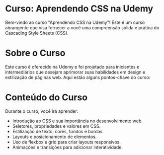 # Curso: Aprendendo CSS na Udemy
Bem-vindo ao curso "Aprendendo CSS na Udemy"! Este é um curso abrangente que visa fornecer a você uma compreensão sólida e prática do Cascading Style Sheets (CSS).

# Sobre o Curso
Este curso é oferecido na Udemy e foi projetado para iniciantes e intermediários que desejam aprimorar suas habilidades em design e estilização de páginas web. Aqui estão alguns pontos-chave do curso:

# Conteúdo do Curso
Durante o curso, você irá aprender:
* Introdução ao CSS e sua importância no desenvolvimento web.
* Seletores, propriedades e valores em CSS.
* Estilização de texto, cores, fundos e bordas.
* Layouts e posicionamento de elementos.
* Uso de flexbox e grid para criar layouts responsivos.
* Animações e transições para adicionar interatividade.

